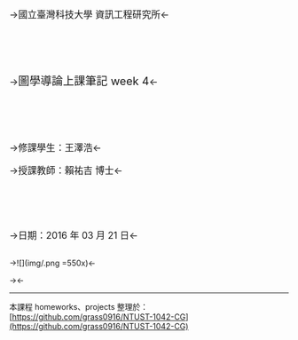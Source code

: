 <big>

</br>

->國立臺灣科技大學 資訊工程研究所<-

</br></br></br>

-><big>圖學導論上課筆記 week 4</big><-

</br></br></br>

->修課學生：王澤浩<-

->授課教師：賴祐吉 博士<-

</br></br></br>

->日期：2016 年 03 月 21 日<-

</big>

<div style="page-break-after: always;"></div>

<div style="text-align: justify;">

## 

->![](img/.png =550x)<-

-><-


---

<div style="text-align: left;">

本課程 homeworks、projects 整理於：[https://github.com/grass0916/NTUST-1042-CG](https://github.com/grass0916/NTUST-1042-CG)